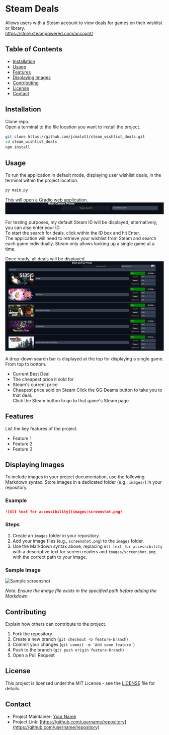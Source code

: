 # Steam Deals

Allows users with a Steam account to view deals for games on their wishlist or library.<br>
https://store.steampowered.com/account/

## Table of Contents
- [Installation](#installation)
- [Usage](#usage)
- [Features](#features)
- [Displaying Images](#displaying-images)
- [Contributing](#contributing)
- [License](#license)
- [Contact](#contact)

## Installation

Clone repo. <br>
Open a terminal to the file location you want to install the project.
```bash
git clone https://github.com/jcmalott/steam_wishlist_deals.git
cd steam_wishlist_deals
npm install
```

## Usage

To run the application in default mode, displaying user wishlist deals, in the terminal within the project location.

```python
py main.py
```

This will open a Gradio web application.
![Main Screen](images/initial-screen.jpg)

For testing purposes, my default Steam ID will be displayed; alternatively, you can also enter your ID. <br>
To start the search for deals, click within the ID box and hit Enter. <br>
The application will need to retrieve your wishlist from Steam and search each game individually. Steam only allows
looking up a single game at a time.

Once ready, all deals will be displayed.
![Deals Screen](images/wishlist-deals.jpg)

A drop-down search bar is displayed at the top for displaying a single game. <br>
From top to bottom.
- Current Best Deal
- The cheapest price it sold for
- Steam's current price
- Cheapest price sold on Steam
Click the GG Deams button to take you to that deal. <br>
Click the Steam button to go to that game's Steam page.

## Features

List the key features of the project.

- Feature 1
- Feature 2
- Feature 3

## Displaying Images

To include images in your project documentation, use the following Markdown syntax. Store images in a dedicated folder (e.g., `images/`) in your repository.

### Example
```markdown
![Alt text for accessibility](images/screenshot.png)
```

### Steps
1. Create an `images` folder in your repository.
2. Add your image files (e.g., `screenshot.png`) to the `images` folder.
3. Use the Markdown syntax above, replacing `Alt text for accessibility` with a descriptive text for screen readers and `images/screenshot.png` with the correct path to your image.

### Sample Image
![Sample screenshot](images/sample-screenshot.jpg)

*Note: Ensure the image file exists in the specified path before adding the Markdown.*

## Contributing

Explain how others can contribute to the project.

1. Fork the repository
2. Create a new branch (`git checkout -b feature-branch`)
3. Commit your changes (`git commit -m 'Add some feature'`)
4. Push to the branch (`git push origin feature-branch`)
5. Open a Pull Request

## License

This project is licensed under the MIT License - see the [LICENSE](LICENSE) file for details.

## Contact

- Project Maintainer: [Your Name](mailto:your.email@example.com)
- Project Link: [https://github.com/username/repository](https://github.com/username/repository)
